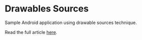 Drawables Sources
=================

Sample Android application using drawable sources technique.

Read the full article [here][1].

[1]: http://blog.gouline.net/
